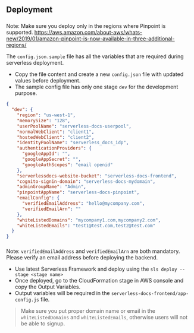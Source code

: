 ## Deployment

###
Note: Make sure you deploy only in the regions where Pinpoint is supported. 
https://aws.amazon.com/about-aws/whats-new/2019/01/amazon-pinpoint-is-now-available-in-three-additional-regions/

The `config.json.sample` file has all the variables that are required during serverless deployment. 

- Copy the file content and create a new `config.json` file with updated values before deployment.
- The sample config file has only one stage `dev` for the development purpose.

```json
{
  "dev": {
    "region": "us-west-1",
    "memorySize": "128",
    "userPoolName": "serverless-docs-userpool",
    "normalWebClient": "client1",
    "hostedWebClient": "client2",
    "identityPoolName": "serverless_docs_idp",
    "authenticationProviders": {
      "googleAppId": "",
      "googleAppSecret": "",
      "googleAuthScopes": "email openid"
    },
    "serverlessdocs-website-bucket": "serverless-docs-frontend",
    "cognito-signin-domain": "serverless-docs-mydomain",
    "adminGroupName": "Admin",
    "pinpointAppName": "serverless-docs-pinpoint",
    "emailConfig": {
      "verifiedEmailAddress": "hello@mycompany.com",
      "verifiedEmailArn": ""
    },
    "whiteListedDomains": "mycompany1.com,mycompany2.com",
    "whiteListedEmails": "test1@test.com,test2@test.com" 
  }  
}
```

###
Note: `verifiedEmailAddress` and `verifiedEmailArn` are both mandatory. Please verify an email address before deploying the backend.

- Use latest Serverless Framework and deploy using the `sls deploy --stage <stage name>`
- Once deployed, go to the CloudFormation stage in AWS console and copy the Output Variables.
- Output variables will be required in the `serverless-docs-frontend/app-config.js` file.

> Make sure you put proper domain name or email in the `whiteListedDomains` and `whiteListedEmails`, otherwise users will not be able to signup.
